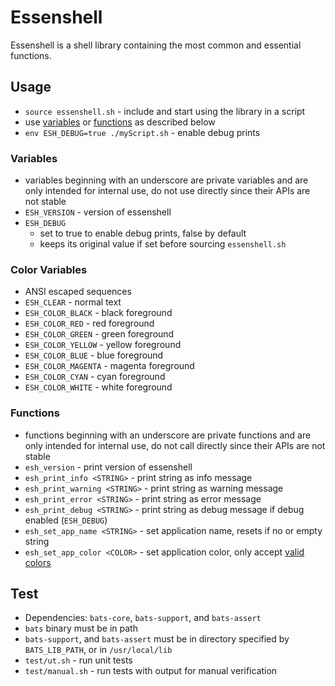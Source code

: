 # Essenshell

Essenshell is a shell library containing the most common and essential functions.

## Usage
- `source essenshell.sh` - include and start using the library in a script
- use [variables](#variables) or [functions](#functions) as described below
- `env ESH_DEBUG=true ./myScript.sh` - enable debug prints

### Variables
- variables beginning with an underscore are private variables and are only intended for internal use, do not use directly since their APIs are not stable
- `ESH_VERSION` - version of essenshell
- `ESH_DEBUG`
    - set to true to enable debug prints, false by default
    - keeps its original value if set before sourcing `essenshell.sh`

### Color Variables
- ANSI escaped sequences
- `ESH_CLEAR` - normal text
- `ESH_COLOR_BLACK` - black foreground
- `ESH_COLOR_RED` - red foreground
- `ESH_COLOR_GREEN` - green foreground
- `ESH_COLOR_YELLOW` - yellow foreground
- `ESH_COLOR_BLUE` - blue foreground
- `ESH_COLOR_MAGENTA` - magenta foreground
- `ESH_COLOR_CYAN` - cyan foreground
- `ESH_COLOR_WHITE` - white foreground

### Functions
- functions beginning with an underscore are private functions and are only intended for internal use, do not call directly since their APIs are not stable
- `esh_version` - print version of essenshell
- `esh_print_info <STRING>` - print string as info message
- `esh_print_warning <STRING>` - print string as warning message
- `esh_print_error <STRING>` - print string as error message
- `esh_print_debug <STRING>` - print string as debug message if debug enabled (`ESH_DEBUG`)
- `esh_set_app_name <STRING>` - set application name, resets if no or empty string
- `esh_set_app_color <COLOR>` - set application color, only accept [valid colors](#color-variables)

## Test
- Dependencies: `bats-core`, `bats-support`, and `bats-assert`
- `bats` binary must be in path
- `bats-support`, and `bats-assert` must be in directory specified by `BATS_LIB_PATH`, or in `/usr/local/lib`
- `test/ut.sh` - run unit tests
- `test/manual.sh` - run tests with output for manual verification
